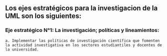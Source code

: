 ## Los ejes estratégicos para la investigacion de la UML son los siguientes:

###  Eje estratégico N°1: La investigación; políticas y lineamientos:

    a. Implementar las políticas de investigación científica que fomenten la actividad investigativa en los sectores estudiantiles y docentes de la universidad.



